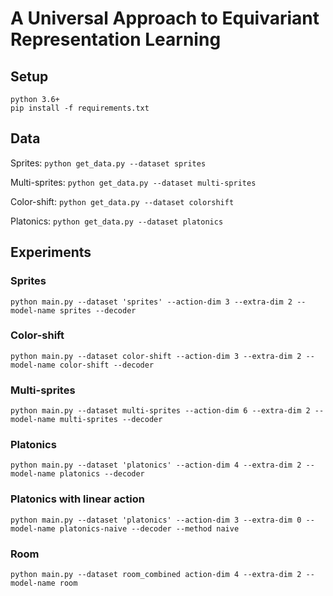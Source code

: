 # A Universal Approach to Equivariant Representation Learning

## Setup

```
python 3.6+
pip install -f requirements.txt
```

## Data

Sprites:
`python get_data.py --dataset sprites`

Multi-sprites:
`python get_data.py --dataset multi-sprites`

Color-shift:
`python get_data.py --dataset colorshift`

Platonics:
`python get_data.py --dataset platonics`

## Experiments

### Sprites
`python main.py --dataset 'sprites' --action-dim 3 --extra-dim 2 --model-name sprites --decoder`

### Color-shift
`python main.py --dataset color-shift --action-dim 3 --extra-dim 2 --model-name color-shift --decoder`

### Multi-sprites
`python main.py --dataset multi-sprites --action-dim 6 --extra-dim 2 --model-name multi-sprites --decoder`

### Platonics 
`python main.py --dataset 'platonics' --action-dim 4 --extra-dim 2 --model-name platonics --decoder`

### Platonics with linear action
`python main.py --dataset 'platonics' --action-dim 3 --extra-dim 0 --model-name platonics-naive --decoder --method naive`

### Room
`python main.py --dataset room_combined action-dim 4 --extra-dim 2 --model-name room`
